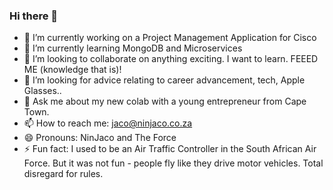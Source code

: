 ### Hi there 👋

- 🔭 I’m currently working on a Project Management Application for Cisco
- 🌱 I’m currently learning MongoDB and Microservices
- 👯 I’m looking to collaborate on anything exciting.  I want to learn. FEEED ME (knowledge that is)!
- 🤔 I’m looking for advice relating to career advancement, tech, Apple Glasses..
- 💬 Ask me about my new colab with a young entrepreneur from Cape Town.
- 📫 How to reach me: jaco@ninjaco.co.za
- 😄 Pronouns: NinJaco and The Force
- ⚡ Fun fact: I used to be an Air Traffic Controller in the South African Air Force.  But it was not fun - people fly like they drive motor vehicles. Total disregard for rules.

